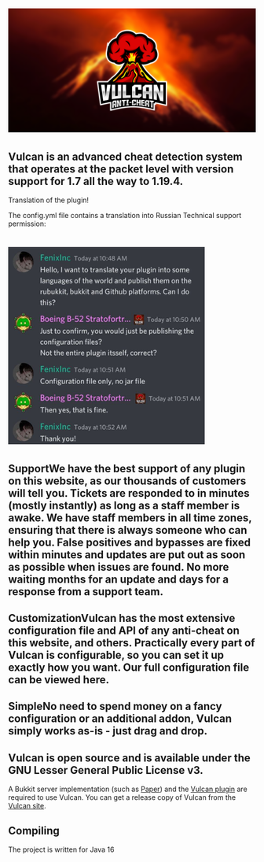 <h1>
    <img src="img/Vulcan-logo.png" alt="Vulcan" width="600" /> 
</h1>

Vulcan is an advanced cheat detection system that operates at the packet level with version support for 1.7 all the way to 1.19.4.
--------
Translation of the plugin!

The config.yml file contains a translation into Russian
Technical support permission:

<h1>
    <img src="Technical-support-permission.png" alt="support-permission" width="400" /> 
</h1>

Support​
We have the best support of any plugin on this website, as our thousands of customers will tell you. Tickets are responded to in minutes (mostly instantly) as long as a staff member is awake. We have staff members in all time zones, ensuring that there is always someone who can help you. False positives and bypasses are fixed within minutes and updates are put out as soon as possible when issues are found. No more waiting months for an update and days for a response from a support team.
--------
Customization​
Vulcan has the most extensive configuration file and API of any anti-cheat on this website, and others. Practically every part of Vulcan is configurable, so you can set it up exactly how you want. Our full configuration file can be viewed here.
--------
Simple​
No need to spend money on a fancy configuration or an additional addon, Vulcan simply works as-is - just drag and drop.
--------
Vulcan is open source and is available under the GNU Lesser
General Public License v3.
--------
A Bukkit server implementation (such as [Paper](https://papermc.io)) and the [Vulcan plugin](https://www.spigotmc.org/resources/vulcan-anti-cheat-advanced-cheat-detection-1-7-1-19-4.83626/) are required to use Vulcan. You can get a release copy of Vulcan from the [Vulcan site](https://www.spigotmc.org/resources/vulcan-anti-cheat-advanced-cheat-detection-1-7-1-19-4.83626/).

Compiling
---------

The project is written for Java 16 
